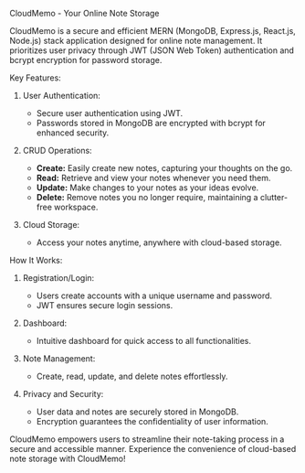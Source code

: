 
CloudMemo - Your Online Note Storage

CloudMemo is a secure and efficient MERN (MongoDB, Express.js, React.js, Node.js) stack application designed for online note management. It prioritizes user privacy through JWT (JSON Web Token) authentication and bcrypt encryption for password storage.

Key Features:

1. User Authentication:
   - Secure user authentication using JWT.
   - Passwords stored in MongoDB are encrypted with bcrypt for enhanced security.

2. CRUD Operations:
   - **Create:** Easily create new notes, capturing your thoughts on the go.
   - **Read:** Retrieve and view your notes whenever you need them.
   - **Update:** Make changes to your notes as your ideas evolve.
   - **Delete:** Remove notes you no longer require, maintaining a clutter-free workspace.

3. Cloud Storage:
   - Access your notes anytime, anywhere with cloud-based storage.

How It Works:
1. Registration/Login:
   - Users create accounts with a unique username and password.
   - JWT ensures secure login sessions.

2. Dashboard:
   - Intuitive dashboard for quick access to all functionalities.

3. Note Management:
   - Create, read, update, and delete notes effortlessly.

4. Privacy and Security:
   - User data and notes are securely stored in MongoDB.
   - Encryption guarantees the confidentiality of user information.

CloudMemo empowers users to streamline their note-taking process in a secure and accessible manner. Experience the convenience of cloud-based note storage with CloudMemo!

